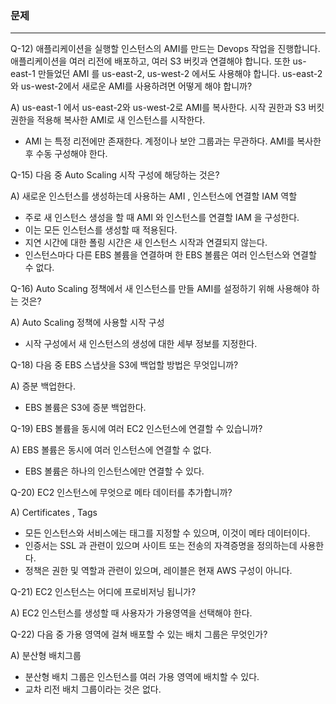 ### 문제

---

Q-12) 애플리케이션을 실행할 인스턴스의 AMI를 만드는 Devops 작업을 진행합니다. 애플리케이션을 여러 리전에 배포하고, 여러 S3 버킷과 연결해야 합니다. 또한 us-east-1 만들었던 AMI 를 us-east-2, us-west-2 에서도 사용해야 합니다. us-east-2 와 us-west-2에서 새로운 AMI를 사용하려면 어떻게 해야 합니까?

A) us-east-1 에서 us-east-2와 us-west-2로 AMI를 복사한다. 시작 권한과 S3 버킷 권한을 적용해 복사한 AMI로 새 인스턴스를 시작한다.

- AMI 는 특정 리전에만 존재한다. 계정이나 보안 그룹과는 무관하다. AMI를 복사한 후 수동 구성해야 한다.

Q-15) 다음 중 Auto Scaling 시작 구성에 해당하는 것은?

A) 새로운 인스턴스를 생성하는데 사용하는 AMI , 인스턴스에 연결할 IAM 역할

- 주로 새 인스턴스 생성을 할 때 AMI 와 인스턴스를 연결할 IAM 을 구성한다.
- 이는 모든 인스턴스를 생성할 때 적용된다.
- 지연 시간에 대한 폴링 시간은 새 인스턴스 시작과 연결되지 않는다.
- 인스턴스마다 다른 EBS 볼륨을 연결하며 한 EBS 볼륨은 여러 인스턴스와 연결할 수 없다.

Q-16) Auto Scaling 정책에서 새 인스턴스를 만들 AMI를 설정하기 위해 사용해야 하는 것은?

A) Auto Scaling 정책에 사용할 시작 구성

- 시작 구성에서 새 인스턴스의 생성에 대한 세부 정보를 지정한다.

Q-18) 다음 중 EBS 스냅샷을 S3에 백업할 방법은 무엇입니까?

A) 증분 백업한다.

- EBS 볼륨은 S3에 증분 백업한다.

Q-19) EBS 볼륨을 동시에 여러 EC2 인스턴스에 연결할 수 있습니까?

A) EBS 볼륨은 동시에 여러 인스턴스에 연결할 수 없다.

- EBS 볼륨은 하나의 인스턴스에만 연결할 수 있다.

Q-20) EC2 인스턴스에 무엇으로 메타 데이터를 추가합니까?

A) Certificates , Tags

- 모든 인스턴스와 서비스에는 태그를 지정할 수 있으며, 이것이 메타 데이터이다.
- 인증서는 SSL 과 관련이 있으며 사이트 또는 전송의 자격증명을 정의하는데 사용한다.
- 정책은 권한 및 역할과 관련이 있으며, 레이블은 현재 AWS 구성이 아니다.

Q-21) EC2 인스턴스는 어디에 프로비저닝 됩니가?

A) EC2 인스턴스를 생성할 때 사용자가 가용영역을 선택해야 한다.

Q-22) 다음 중 가용 영역에 걸쳐 배포할 수 있는 배치 그룹은 무엇인가?

A) 분산형 배치그룹

- 분산형 배치 그룹은 인스턴스를 여러 가용 영역에 배치할 수 있다.
- 교차 리전 배치 그룹이라는 것은 없다.